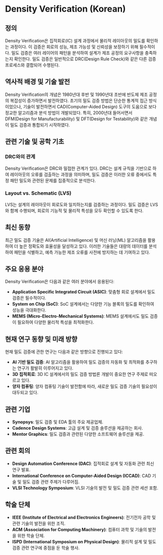 # Density Verification (Korean)

## 정의

Density Verification은 집적회로(IC) 설계 과정에서 물리적 레이아웃의 밀도를 확인하는 과정이다. 이 검증은 회로의 성능, 제조 가능성 및 신뢰성을 보장하기 위해 필수적이다. 밀도 검증은 여러 레이어의 패턴을 분석하여 설계가 제조 공정의 요구사항을 충족하는지 확인한다. 밀도 검증은 일반적으로 DRC(Design Rule Check)와 같은 다른 검증 프로세스와 결합되어 수행된다.

## 역사적 배경 및 기술 발전

Density Verification의 개념은 1980년대 후반 및 1990년대 초반에 반도체 제조 공정의 복잡성이 증가하면서 발전하였다. 초기의 밀도 검증 방법은 단순한 통계적 접근 방식이었으나, 기술이 발전하면서 CAD(Computer-Aided Design) 도구의 도움으로 보다 정교한 알고리즘과 분석 방법이 개발되었다. 특히, 2000년대 들어서면서 DFM(Design for Manufacturability) 및 DFT(Design for Testability)와 같은 개념이 밀도 검증과 통합되기 시작하였다.

## 관련 기술 및 공학 기초

### DRC와의 관계

Density Verification은 DRC와 밀접한 관계가 있다. DRC는 설계 규칙을 기반으로 하여 레이아웃의 오류를 검출하는 과정을 의미하며, 밀도 검증은 이러한 오류 중에서도 특정 패턴 밀도와 관련된 문제를 집중적으로 분석한다. 

### Layout vs. Schematic (LVS)

LVS는 설계의 레이아웃이 회로도와 일치하는지를 검증하는 과정이다. 밀도 검증은 LVS와 함께 수행되며, 회로의 기능적 및 물리적 특성을 모두 확인할 수 있도록 한다.

## 최신 동향

최근 밀도 검증 기술은 AI(Artificial Intelligence) 및 머신 러닝(ML) 알고리즘을 활용하여 더 높은 정확도와 효율성을 달성하고 있다. 이러한 기술들은 대량의 데이터를 분석하여 패턴을 식별하고, 예측 가능한 제조 오류를 사전에 방지하는 데 기여하고 있다.

## 주요 응용 분야

Density Verification은 다음과 같은 여러 분야에서 응용된다:

- **Application Specific Integrated Circuit (ASIC)**: 맞춤형 회로 설계에서 밀도 검증은 필수적이다.
- **System on Chip (SoC)**: SoC 설계에서는 다양한 기능 블록의 밀도를 확인하여 성능을 극대화한다.
- **MEMS (Micro-Electro-Mechanical Systems)**: MEMS 설계에서도 밀도 검증이 필요하여 다양한 물리적 특성을 최적화한다.

## 현재 연구 동향 및 미래 방향

현재 밀도 검증에 관한 연구는 다음과 같은 방향으로 진행되고 있다:

- **AI 기반 밀도 검증**: AI 알고리즘을 활용하여 밀도 검증의 자동화 및 최적화를 추구하는 연구가 활발히 이루어지고 있다.
- **3D 집적회로**: 3D IC 설계에서의 밀도 검증 방법론 개발이 중요한 연구 주제로 떠오르고 있다.
- **양자 컴퓨팅**: 양자 컴퓨팅 기술이 발전함에 따라, 새로운 밀도 검증 기술의 필요성이 대두되고 있다.

## 관련 기업

- **Synopsys**: 밀도 검증 및 EDA 툴의 주요 제공업체.
- **Cadence Design Systems**: 고급 설계 및 검증 솔루션을 제공하는 회사.
- **Mentor Graphics**: 밀도 검증과 관련된 다양한 소프트웨어 솔루션을 제공.

## 관련 회의

- **Design Automation Conference (DAC)**: 집적회로 설계 및 자동화 관련 최신 연구 발표.
- **International Conference on Computer-Aided Design (ICCAD)**: CAD 기술 및 밀도 검증 관련 주제가 다루어짐.
- **VLSI Technology Symposium**: VLSI 기술의 발전 및 밀도 검증 관련 세션 포함.

## 학술 단체

- **IEEE (Institute of Electrical and Electronics Engineers)**: 전기전자 공학 및 관련 기술의 발전을 위한 조직.
- **ACM (Association for Computing Machinery)**: 컴퓨터 과학 및 기술의 발전을 위한 학술 단체.
- **ISPD (International Symposium on Physical Design)**: 물리적 설계 및 밀도 검증 관련 연구에 중점을 둔 학술 행사.